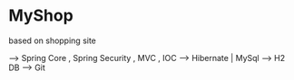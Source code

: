 # MyShop
based on shopping site


--> Spring Core , Spring Security , MVC , IOC 
--> Hibernate | MySql
--> H2 DB
--> Git
